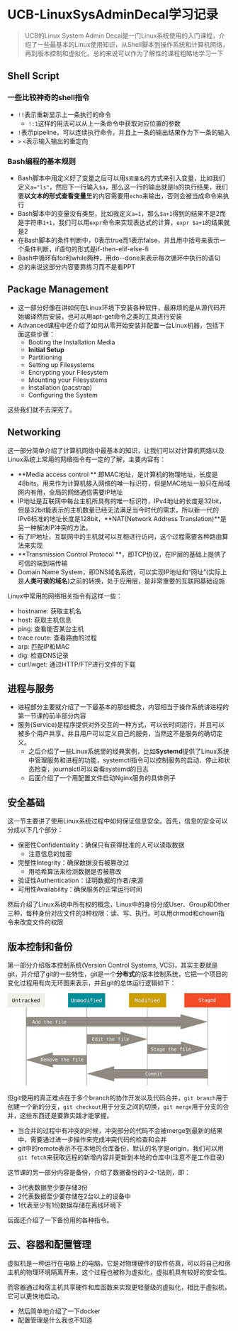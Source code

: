 # UCB-LinuxSysAdminDecal学习记录

> UCB的Linux System Admin Decal是一门Linux系统使用的入门课程，介绍了一些最基本的Linux使用知识，从Shell脚本到操作系统和计算机网络，再到版本控制和虚拟化。总的来说可以作为了解性的课程粗略地学习一下

## Shell Script

### 一些比较神奇的shell指令

- `!!`表示重新显示上一条执行的命令
  - `!:1`这样的用法可以从上一条命令中获取对应位置的参数
- `!`表示pipeline，可以连续执行命令，并且上一条的输出结果作为下一条的输入
- `>` `<`表示输入输出的重定向

### Bash编程的基本规则

- Bash脚本中用定义好了变量之后可以用`$变量名`的方式来引入变量，比如我们定义`a="ls"`，然后下一行输入`$a`，那么这一行的输出就是ls的执行结果，我们要**以文本的形式查看变量**里的内容需要用`echo`来输出，否则会被当成命令来执行
- Bash脚本中的变量没有类型，比如我定义`a=1`，那么`$a+1`得到的结果不是2而是字符串`1+1`，我们可以用`expr`命令来实现表达式的计算，`expr $a+1`的结果就是2
- 在Bash脚本的条件判断中，0表示true而1表示false，并且用中括号来表示一个条件判断，if语句的形式是if-then-elif-else-fi
- Bash中循环有for和while两种，用do--done来表示每次循环中执行的语句
- 总的来说这部分内容要靠练习而不是看PPT

## Package Management

- 这一部分好像在讲如何在Linux环境下安装各种软件，最麻烦的是从源代码开始编译然后安装，也可以用apt-get命令之类的工具进行安装
- Advanced课程中还介绍了如何从零开始安装并配置一台Linux机器，包括下面这些步骤：
  - Booting the Installation Media
  - **Initial Setup**
  - Partitioning
  - Setting up Filesystems
  - Encrypting your Filesystem
  - Mounting your Filesystems
  - Installation (pacstrap)
  - Configuring the System

这些我们就不去深究了。

## Networking

这一部分简单介绍了计算机网络中最基本的知识，让我们可以对计算机网络以及Linux系统上常用的网络指令有一定的了解，主要内容有：

- **Media access control ** 即MAC地址，是计算机的物理地址，长度是48bits，用来作为计算机接入网络的唯一标识符，但是MAC地址一般只在局域网内有用，全局的网络通信需要IP地址
- IP地址是互联网中每台主机所具有的唯一标识符，IPv4地址的长度是32bit，但是32bit能表示的主机数量已经无法满足当今时代的需求，所以新一代的IPv6标准的地址长度是128bit，**NAT(Network Address Translation)**是另一种解决IP冲突的方法。
- 有了IP地址，互联网中的主机就可以互相进行访问，这个过程需要各种路由算法来实现
- **Transmission Control Protocol **，即TCP协议，在IP层的基础上提供了可信的端到端传输
- Domain Name System，即DNS域名系统，可以实现IP地址和“网址”(实际上是**人类可读的域名**)之前的转换，处于应用层，是非常重要的互联网基础设施

Linux中常用的网络相关指令有这样一些：

- hostname: 获取主机名
- host: 获取主机信息
- ping: 查看能否某台主机
- trace route: 查看路由的过程
- arp: 匹配IP和MAC
- dig: 检查DNS记录
- curl/wget: 通过HTTP/FTP进行文件的下载

## 进程与服务

- 进程部分主要就介绍了一下最基本的那些概念，内容相当于操作系统讲进程的第一节课的前半部分内容
- 服务(Service)是程序提供对外交互的一种方式，可以长时间运行，并且可以被多个用户共享，并且用户可以定义自己的服务，当然这不是服务的确切定义。
  - 之后介绍了一些Linux系统里的经典案例，比如**Systemd**提供了Linux系统中管理服务和进程的功能，systemctl指令可以控制服务的启动、停止和状态检查，journalctl可以查看systemd的日志
  - 后面介绍了一个用配置文件启动Nginx服务的具体例子

## 安全基础

这一节主要讲了使用Linux系统过程中如何保证信息安全。首先，信息的安全可以分成以下几个部分：

- 保密性Confidentiality：确保只有获得批准的人可以读取数据
  - 注意信息的加密
- 完整性Integrity：确保数据没有被篡改过
  - 用哈希算法来检测数据是否被篡改
- 验证性Authentication：证明数据的作者/来源
- 可用性Availability：确保服务的正常运行时间

然后介绍了Linux系统中所有权的概念，Linux中的身份分成User、Group和Other三种，每种身份对应文件的3种权限：读、写、执行。可以用chmod和chown指令来改变文件的权限

## 版本控制和备份

第一部分介绍版本控制系统(Version Control Systems, VCS)，其实主要就是git，并介绍了git的一些特性，git是一个**分布式**的版本控制系统，它把一个项目的变化过程用有向无环图来表示，并且git的总体运行逻辑如下：

![git的运行逻辑](static/eA83Qi0_kuzFiWJhMcOSy6e1UP_Ux0bkmi8UszR8ab8DJ_c6vn6jr8e6IYd1HoxjmQoViwKWtJ4x02JbVbYKHynT5nCns3aFAl_u_gNqnX4rbBu38Hk9w5UNjInMgww7i9q2sLStMmxuKRgsJ0VPclPXlM-87uSelGuu05Og_s4dER-K_OKfhT9oIIJ2.png)

但git使用的真正难点在于多个branch的协作开发以及代码合并，`git branch`用于创建一个新的分支，`git checkout`用于分支之间的切换，`git merge`用于分支的合并，这些东西还是要靠实践才能掌握。

- 当合并的过程中有冲突的时候，冲突部分的代码不会被merge到最新的结果中，需要通过进一步操作来完成冲突代码的检查和合并
- git中的remote表示不在本地的仓库备份，默认的名字是origin，我们可以用`git fetch`来获取远程的新增内容并更新到本地的仓库中(注意不是工作目录)

这节课的另一部分内容是备份，介绍了数据备份的3-2-1法则，即：

- 3代表数据至少要存储3份
- 2代表数据至少要存储在2台以上的设备中
- 1代表至少有1份数据存储在离线环境下

后面还介绍了一下备份用的各种指令。



## 云、容器和配置管理

虚拟机是一种运行在电脑上的电脑，它是对物理硬件的软件仿真，可以将自己和宿主机的物理环境隔离开来，这个过程也被称为虚拟化，虚拟机具有较好的安全性。

而容器通过和宿主机共享硬件和库函数来实现更轻量级的虚拟化，相比于虚拟机，它可以更快地启动。

- 然后简单地介绍了一下docker
- 配置管理是什么我也不知道